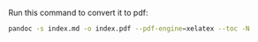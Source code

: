 Run this command to convert it to pdf:
```sh
pandoc -s index.md -o index.pdf --pdf-engine=xelatex --toc -N
```